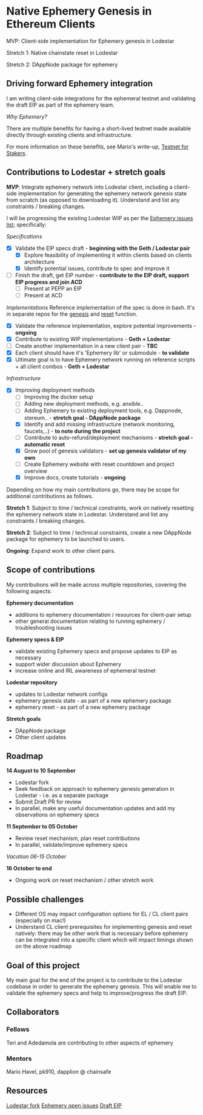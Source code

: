 # Native Ephemery Genesis in Ethereum Clients

MVP: Client-side implementation for Ephemery genesis in Lodestar

Stretch 1: Native chainstate reset in Lodestar

Stretch 2: DAppNode package for ephemery

## Driving forward Ephemery integration

I am writing client-side integrations for the ephemeral testnet and validating the draft EIP as part of the ephemery team.

*Why Ephemery?*

There are multiple benefits for having a short-lived testnet made available directly through existing clients and infrastructure. 

For more information on these benefits, see Mario's write-up, [Testnet for Stakers](https://notes.ethereum.org/@mario-havel/stakers-testnet).

## Contributions to Lodestar + stretch goals

**MVP**: Integrate ephemery network into Lodestar client, including a client-side implementation for generating the ephemery network genesis state from scratch (as opposed to downloading it). Understand and list any constraints / breaking changes.

I will be progressing the existing Lodestar WIP as per the [Ephemery issues list](https://github.com/ephemery-testnet/ephemery-resources/issues/1); specifically:

*Specifications*
- [x] Validate the EIP specs draft - **beginning with the Geth / Lodestar pair**
    - [x] Explore feasibility of implementing it within clients based on clients architecture
    - [x] Identify potential issues, contribute to spec and improve it
- [ ] Finish the draft, get EIP number - **contribute to the EIP draft, support EIP progress and join ACD**
    - [ ] Present at PEPP an EIP
    - [ ] Present at ACD

*Implementations*
Reference implementation of the spec is done in bash. It's in separate repos for the [genesis](https://github.com/ephemery-testnet/ephemery-genesis/blob/master/scripts/build-genesis.sh) and [reset](https://github.com/ephemery-testnet/ephemery-scripts/blob/master/retention.sh) function.
- [x] Validate the reference implementation, explore potential improvements - **ongoing**
- [x] Contribute to existing WIP implementations - **Geth + Lodestar**
- [ ] Create another implementation in a new client pair - **TBC**
- [x] Each client should have it's 'Ephemery lib' or submodule - **to validate**
- [x] Ultimate goal is to have Ephemery network running on reference scripts + all client combos - **Geth + Lodestar**

*Infrastructure*
- [x] Improving deployment methods
    - [ ] Improving the docker setup
    - [ ] Adding new deployment methods, e.g. ansible..
    - [ ] Adding Ephemery to existing deployment tools, e.g. Dappnode, stereum.. - **stretch goal - DAppNode package**
    - [x] Identify and add missing infrastructure (network monitoring, faucets,..) - **to note during the project**
    - [ ] Contribute to auto-refund/deployment mechanisms - **stretch goal - automatic reset**
    - [x] Grow pool of genesis validators - **set up genesis validator of my own**
    - [ ] Create Ephemery website with reset countdown and project overview
    - [x] Improve docs, create tutorials - **ongoing**

Depending on how my main contributions go, there may be scope for additional contributions as follows.

**Stretch 1**: Subject to time / technical constraints, work on natively resetting the ephemery network state in Lodestar. Understand and list any constraints / breaking changes.

**Stretch 2**: Subject to time / technical constraints, create a new DAppNode package for ephemery to be launched to users.

**Ongoing**: Expand work to other client pairs.

## Scope of contributions

My contributions will be made across multiple repositories, covering the following aspects:

**Ephemery documentation**
- additions to ephemery documentation / resources for client-pair setup
- other general documentation relating to running ephemery / troubleshooting issues

**Ephemery specs & EIP**
- validate existing Ephemery specs and propose updates to EIP as necessary
- support wider discussion about Ephemery
- increase online and IRL awareness of ephemeral testnet

**Lodestar repository**
- updates to Lodestar network configs
- ephemery genesis state - as part of a new ephemery package
- ephemery reset - as part of a new ephemery package

**Stretch goals**

- DAppNode package
- Other client updates

## Roadmap

**14 August to 10 September**
- Lodestar fork
- Seek feedback on approach to ephemery genesis generation in Lodestar - i.e. as a separate package
- Submit Draft PR for review
- In parallel, make any useful documentation updates and add my observations on ephemery specs

**11 September to 05 October** 
- Review reset mechanism, plan reset contributions
- In parallel, validate/improve ephemery specs

*Vacation 06-15 October*

**16 October to end**
- Ongoing work on reset mechanism / other stretch work


## Possible challenges

- Different OS may impact configuration options for EL / CL client pairs (especially on mac!)
- Understand CL client prerequisites for implementing genesis and reset natively: there may be other work that is necessary before ephemery can be integrated into a specific client which will impact timings shown on the above roadmap


## Goal of this project

My main goal for the end of the project is to contribute to the Lodestar codebase in order to generate the ephemery genesis. This will enable me to validate the ephemery specs and help to improve/progress the draft EIP.

## Collaborators

### Fellows

Teri and Adedamola are contributing to other aspects of ephemery

### Mentors

Mario Havel, pk910, dapplion @ chainsafe

## Resources

[Lodestar fork](https://github.com/atkinsonholly/lodestar)
[Ephemery open issues](https://github.com/ephemery-testnet/ephemery-resources/issues/1)
[Draft EIP](https://github.com/ethereum/EIPs/blob/04369cb50ee6c1894dec868141e8a32e66dc4f16/EIPS/eip-testnet-draft.md)
